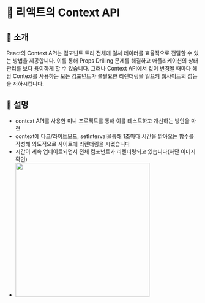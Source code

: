 # 🚀 리액트의 Context API 

## 📌 소개  
React의 Context API는 컴포넌트 트리 전체에 걸쳐 데이터를 효율적으로 전달할 수 있는 방법을 제공합니다. 이를 통해 Props Drilling 문제를 해결하고 애플리케이션의 상태관리를 보다 용이하게 할 수 있습니다.
그러나 Context API에서 값이 변경될 때마다 해당 Context를 사용하는 모든 컴포넌트가 불필요한 리렌더링을 일으켜 웹사이트의 성능을 저하시킵니다.

## 🎯 설명
- context API를 사용한 미니 프로젝트를 통해 이를 테스트하고 개선하는 방안을 마련
- context에 다크/라이트모드, setInterval을통해 1초마다 시간을 받아오는 함수를 작성해 의도적으로 사이트에 리렌더링을 시켰습니다
- 시간이 계속 업데이트되면서 전체 컴포넌트가 리렌더링되고 있습니다(하단 이미지 확인)
- <image src="./src/assets/readme/개선전.jpg" width="350px" />


